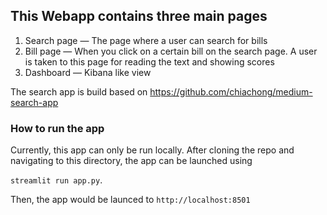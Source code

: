 ## This Webapp contains three main pages

1. Search page — The page where a user can search for bills
2. Bill page — When you click on a certain bill on the search page. A user is taken to this page for reading the text and showing scores
3. Dashboard — Kibana like view


The search app is build based on https://github.com/chiachong/medium-search-app

### How to run the app

Currently, this app can only be run locally. After cloning the repo and navigating to this directory, the app can be launched using

`streamlit run app.py`. 

Then, the app would be launced to `http://localhost:8501`
